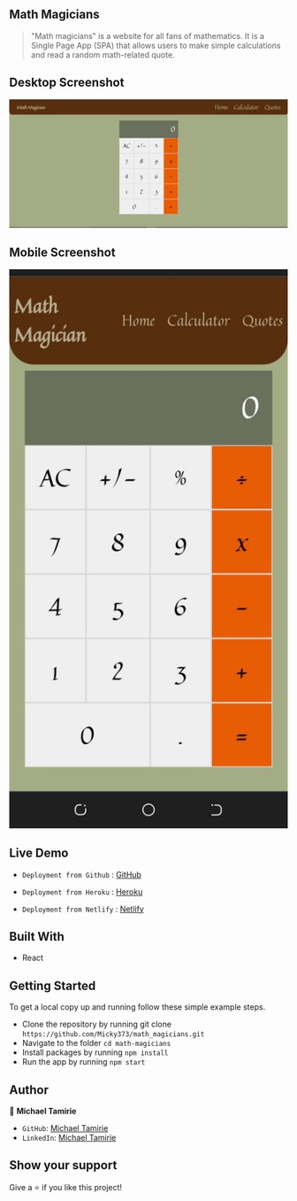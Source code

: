 ## Math Magicians

> "Math magicians" is a website for all fans of mathematics. It is a Single Page App (SPA) that allows users to make simple calculations and read a random math-related quote.

## Desktop Screenshot

![screenshot](./images/Desktop_screenshot.PNG)

## Mobile Screenshot

![screenshot](./images/mobile_screenshot.jpg)

## Live Demo

- `Deployment from Github` : [GitHub](https://Micky373.github.io/math_magicians)

- `Deployment from Heroku` : [Heroku](https://micky-react-math-magicians.herokuapp.com/)

- `Deployment from Netlify` : [Netlify](https://fascinating-custard-51c34c.netlify.app/)

## Built With

- React

## Getting Started

To get a local copy up and running follow these simple example steps.

- Clone the repository by running git clone `https://github.com/Micky373/math_magicians.git`
- Navigate to the folder `cd math-magicians`
- Install packages by running `npm install`
- Run the app by running `npm start`

## Author

👤 **Michael Tamirie**

- `GitHub`: [Michael Tamirie](https://github.com/Micky373)
- `LinkedIn`: [Michael Tamirie](https://www.linkedin.com/in/michael-tamirie-288a331ab)

## Show your support

Give a ⭐ if you like this project!
